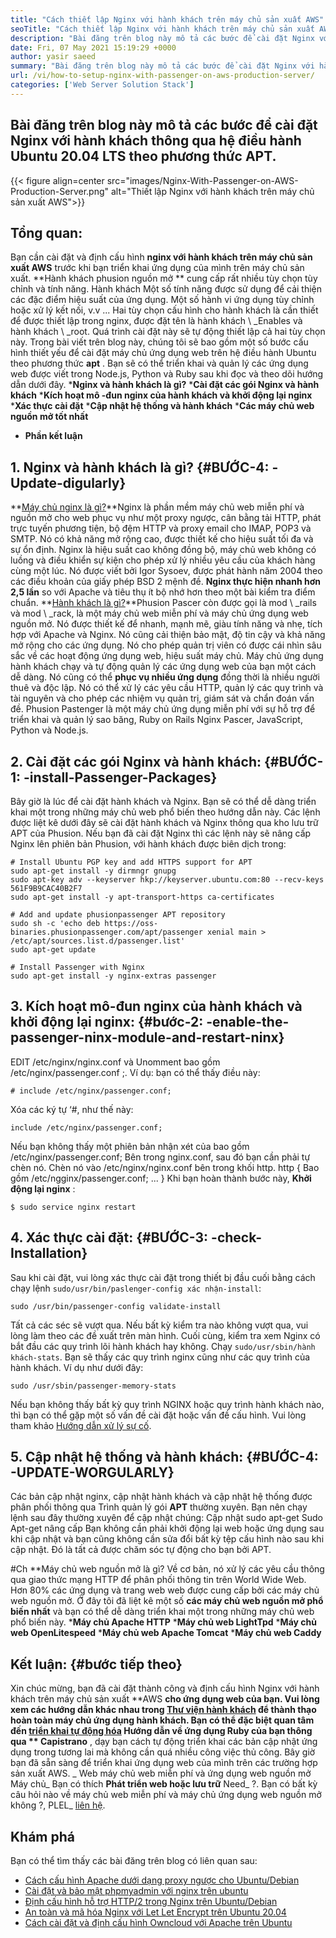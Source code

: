 ```yaml
---
title: "Cách thiết lập Nginx với hành khách trên máy chủ sản xuất AWS" 
seoTitle: "Cách thiết lập Nginx với hành khách trên máy chủ sản xuất AWS" 
description: "Bài đăng trên blog này mô tả các bước để cài đặt Nginx với hành khách thông qua hệ điều hành Ubuntu 20.04 LTS theo phương pháp APT." 
date: Fri, 07 May 2021 15:19:29 +0000
author: yasir saeed
summary: "Bài đăng trên blog này mô tả các bước để cài đặt Nginx với hành khách thông qua hệ điều hành Ubuntu 20.04 LTS theo phương pháp APT." 
url: /vi/how-to-setup-nginx-with-passenger-on-aws-production-server/
categories: ['Web Server Solution Stack']
---
```


## Bài đăng trên blog này mô tả các bước để cài đặt Nginx với hành khách thông qua hệ điều hành Ubuntu 20.04 LTS theo phương thức APT.

{{< figure align=center src="images/Nginx-With-Passenger-on-AWS-Production-Server.png" alt="Thiết lập Nginx với hành khách trên máy chủ sản xuất AWS">}}


## **Tổng quan**:
Bạn cần cài đặt và định cấu hình **nginx với hành khách trên máy chủ sản xuất AWS**  trước khi bạn triển khai ứng dụng của mình trên máy chủ sản xuất.
**Hành khách phusion nguồn mở ** cung cấp rất nhiều tùy chọn tùy chỉnh và tính năng. Hành khách Một số tính năng được sử dụng để cải thiện các đặc điểm hiệu suất của ứng dụng. Một số hành vi ứng dụng tùy chỉnh hoặc xử lý kết nối, v.v ... Hai tùy chọn cấu hình cho hành khách là cần thiết để được thiết lập trong nginx, được đặt tên là hành khách \ _Enables và hành khách \ _root. Quá trình cài đặt này sẽ tự động thiết lập cả hai tùy chọn này.
Trong bài viết trên blog này, chúng tôi sẽ bao gồm một số bước cấu hình thiết yếu để cài đặt máy chủ ứng dụng web trên hệ điều hành Ubuntu theo phương thức **apt** . Bạn sẽ có thể triển khai và quản lý các ứng dụng web được viết trong Node.js, Python và Ruby sau khi đọc và theo dõi hướng dẫn dưới đây.
  ***Nginx và hành khách là gì?** 
  ***Cài đặt các gói Nginx và hành khách** 
  ***Kích hoạt mô -đun nginx của hành khách và khởi động lại nginx** 
  ***Xác thực cài đặt** 
  ***Cập nhật hệ thống và hành khách** 
  ***Các máy chủ web nguồn mở tốt nhất** 
  * **Phần kết luận**

## 1. Nginx và hành khách là gì?   {#BƯỚC-4: -Update-digularly}
**[Máy ​​chủ nginx là gì?][1]**Nginx là phần mềm máy chủ web miễn phí và nguồn mở cho web phục vụ như một proxy ngược, cân bằng tải HTTP, phát trực tuyến phương tiện, bộ đệm HTTP và proxy email cho IMAP, POP3 và SMTP. Nó có khả năng mở rộng cao, được thiết kế cho hiệu suất tối đa và sự ổn định. Nginx là hiệu suất cao không đồng bộ, máy chủ web không có luồng và điều khiển sự kiện cho phép xử lý nhiều yêu cầu của khách hàng cùng một lúc. Nó được viết bởi Igor Sysoev, được phát hành năm 2004 theo các điều khoản của giấy phép BSD 2 mệnh đề.  **Nginx thực hiện nhanh hơn 2,5 lần**   so với Apache và tiêu thụ ít bộ nhớ hơn theo một bài kiểm tra điểm chuẩn.
**[Hành khách là gì?][2]**Phusion Pascer còn được gọi là mod \ _rails và mod \ _rack, là một máy chủ web miễn phí và máy chủ ứng dụng web nguồn mở. Nó được thiết kế để nhanh, mạnh mẽ, giàu tính năng và nhẹ, tích hợp với Apache và Nginx. Nó cũng cải thiện bảo mật, độ tin cậy và khả năng mở rộng cho các ứng dụng. Nó cho phép quản trị viên có được cái nhìn sâu sắc về các hoạt động ứng dụng web, hiệu suất máy chủ. Máy chủ ứng dụng hành khách chạy và tự động quản lý các ứng dụng web của bạn một cách dễ dàng. Nó cũng có thể  **phục vụ nhiều ứng dụng**   đồng thời là nhiều người thuê và độc lập. Nó có thể xử lý các yêu cầu HTTP, quản lý các quy trình và tài nguyên và cho phép các nhiệm vụ quản trị, giám sát và chẩn đoán vấn đề. Phusion Pastenger là một máy chủ ứng dụng miễn phí với sự hỗ trợ để triển khai và quản lý sao băng, Ruby on Rails Nginx Pascer, JavaScript, Python và Node.js.

## 2. Cài đặt các gói Nginx và hành khách:   {#BƯỚC-1: -install-Passenger-Packages}
Bây giờ là lúc để cài đặt hành khách và Nginx. Bạn sẽ có thể dễ dàng triển khai một trong những máy chủ web phổ biến theo hướng dẫn này. Các lệnh được liệt kê dưới đây sẽ cài đặt hành khách và Nginx thông qua kho lưu trữ APT của Phusion. Nếu bạn đã cài đặt Nginx thì các lệnh này sẽ nâng cấp Nginx lên phiên bản Phusion, với hành khách được biên dịch trong:
```
# Install Ubuntu PGP key and add HTTPS support for APT
sudo apt-get install -y dirmngr gnupg
sudo apt-key adv --keyserver hkp://keyserver.ubuntu.com:80 --recv-keys 561F9B9CAC40B2F7
sudo apt-get install -y apt-transport-https ca-certificates

# Add and update phusionpassenger APT repository
sudo sh -c 'echo deb https://oss-binaries.phusionpassenger.com/apt/passenger xenial main > /etc/apt/sources.list.d/passenger.list'
sudo apt-get update

# Install Passenger with Nginx
sudo apt-get install -y nginx-extras passenger
```

## 3. Kích hoạt mô-đun nginx của hành khách và khởi động lại nginx:   {#bước-2: -enable-the-passenger-ninx-module-and-restart-ninx}
EDIT /etc/nginx/nginx.conf và Unomment bao gồm /etc/nginx/passenger.conf ;. Ví dụ: bạn có thể thấy điều này:
```
# include /etc/nginx/passenger.conf;
```
Xóa các ký tự ‘#, như thế này:
```
include /etc/nginx/passenger.conf;
```
Nếu bạn không thấy một phiên bản nhận xét của bao gồm /etc/nginx/passenger.conf; Bên trong nginx.conf, sau đó bạn cần phải tự chèn nó. Chèn nó vào /etc/nginx/nginx.conf bên trong khối http.
http {
    Bao gồm /etc/ngginx/passenger.conf;
    ...
}
Khi bạn hoàn thành bước này, **Khởi động lại nginx** :
```
$ sudo service nginx restart
```

## 4. Xác thực cài đặt:   {#BƯỚC-3: -check-Installation}
Sau khi cài đặt, vui lòng xác thực cài đặt trong thiết bị đầu cuối bằng cách chạy lệnh `sudo/usr/bin/paslenger-config xác nhận-install`:
```
sudo /usr/bin/passenger-config validate-install
```
Tất cả các séc sẽ vượt qua. Nếu bất kỳ kiểm tra nào không vượt qua, vui lòng làm theo các đề xuất trên màn hình.
Cuối cùng, kiểm tra xem Nginx có bắt đầu các quy trình lõi hành khách hay không. Chạy `sudo/usr/sbin/hành khách-stats`. Bạn sẽ thấy các quy trình nginx cũng như các quy trình của hành khách. Ví dụ như dưới đây:
```
sudo /usr/sbin/passenger-memory-stats
```
Nếu bạn không thấy bất kỳ quy trình NGINX hoặc quy trình hành khách nào, thì bạn có thể gặp một số vấn đề cài đặt hoặc vấn đề cấu hình. Vui lòng tham khảo [Hướng dẫn xử lý sự cố][3].

## 5. Cập nhật hệ thống và hành khách:   {#BƯỚC-4: -UPDATE-WORGULARLY}
Các bản cập nhật nginx, cập nhật hành khách và cập nhật hệ thống được phân phối thông qua Trình quản lý gói **APT**  thường xuyên. Bạn nên chạy lệnh sau đây thường xuyên để cập nhật chúng:
Cập nhật sudo apt-get
Sudo Apt-get nâng cấp
Bạn không cần phải khởi động lại web hoặc ứng dụng sau khi cập nhật và bạn cũng không cần sửa đổi bất kỳ tệp cấu hình nào sau khi cập nhật. Đó là tất cả được chăm sóc tự động cho bạn bởi APT.

#Ch
**Máy chủ web nguồn mở là gì? Về cơ bản, nó xử lý các yêu cầu thông qua giao thức mạng HTTP để phân phối thông tin trên World Wide Web.
Hơn 80% các ứng dụng và trang web web được cung cấp bởi các máy chủ web nguồn mở. Ở đây tôi đã liệt kê một số **các máy chủ web nguồn mở phổ biến nhất**  và bạn có thể dễ dàng triển khai một trong những máy chủ web phổ biến này.
  ***Máy chủ Apache HTTP** 
  ***Máy chủ web LightTpd** 
  ***Máy chủ web OpenLitespeed** 
  ***Máy chủ web Apache Tomcat** 
  ***Máy chủ web Caddy** 

## [][4] Kết luận:   {#bước tiếp theo}
Xin chúc mừng, bạn đã cài đặt thành công và định cấu hình Nginx với hành khách trên máy chủ sản xuất **AWS  **cho ứng dụng web của bạn. Vui lòng xem các hướng dẫn khác nhau trong [Thư viện hành khách][5] để thành thạo hoàn toàn máy chủ ứng dụng hành khách. Bạn có thể đặc biệt quan tâm đến [triển khai tự động hóa][6] Hướng dẫn về ứng dụng Ruby của bạn thông qua **  Capistrano** , dạy bạn cách tự động triển khai các bản cập nhật ứng dụng trong tương lai mà không cần quá nhiều công việc thủ công. Bây giờ bạn đã sẵn sàng để triển khai ứng dụng web của mình trên các trường hợp sản xuất AWS.
_ Web máy chủ web miễn phí và ứng dụng web nguồn mở Máy chủ_ Bạn có thích **Phát triển web hoặc lưu trữ**  Need_ ?. Bạn có bất kỳ câu hỏi nào về máy chủ web miễn phí và máy chủ ứng dụng web nguồn mở không ?, PLEL_ [liên hệ][7].

## Khám phá
Bạn có thể tìm thấy các bài đăng trên blog có liên quan sau:
  * [Cách cấu hình Apache dưới dạng proxy ngược cho Ubuntu/Debian][8]
  * [Cài đặt và bảo mật phpmyadmin với nginx trên ubuntu][9]
  * [Định cấu hình hỗ trợ HTTP/2 trong Nginx trên Ubuntu/Debian][10]
  * [An toàn và mã hóa Nginx với Let Let Encrypt trên Ubuntu 20.04][11]
  * [Cách cài đặt và định cấu hình Owncloud với Apache trên Ubuntu][12]

  
[1]: http://nginx.com/
[2]: https://www.phusionpassenger.com/
[3]: https://www.phusionpassenger.com/library/admin/nginx/troubleshooting/
[4]: https://www.phusionpassenger.com/library/walkthroughs/deploy/ruby/aws/nginx/oss/xenial/install_passenger.html#next-step
[5]: https://www.phusionpassenger.com/library/#guides
[6]: https://www.phusionpassenger.com/library/deploy/nginx/automating_app_updates/ruby/
[7]: mailto:yasir.saeed@aspose.com
[8]: https://blog.containerize.com/web-server-solution-stack/how-to-configure-apache-as-a-reverse-proxy-for-ubuntudebian/
[9]: https://blog.containerize.com/web-server-solution-stack/how-to-install-and-secure-phpmyadmin-with-nginx-on-ubuntu/
[10]: https://blog.containerize.com/web-server-solution-stack/how-to-configure-http2-support-in-nginx-on-ubuntudebian/
[11]: https://blog.containerize.com/web-server-solution-stack/how-to-secure-nginx-with-letsencrypt-on-ubuntu-20-04/
[12]: https://blog.containerize.com/backup-and-sync-software/how-to-install-and-configure-owncloud-with-apache-on-ubuntu/
